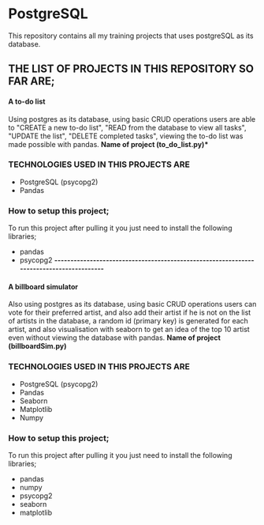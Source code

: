 # PostgreSQL
This repository contains all my training projects that uses postgreSQL as its database.

## THE LIST OF PROJECTS IN THIS REPOSITORY SO FAR ARE;
<h4>A to-do list</h4>Using postgres as its database, using basic CRUD operations users are able to "CREATE a new to-do list", "READ from the database to view all tasks", "UPDATE the list", "DELETE completed tasks", viewing the to-do list was made possible with pandas. <b>Name of project (to_do_list.py)*</b>

### TECHNOLOGIES USED IN THIS PROJECTS ARE
* PostgreSQL (psycopg2)
* Pandas

### How to setup this project;
To run this project after pulling it you just need to install the following libraries;
* pandas
* psycopg2
<b>----------------------------------------------------------------------------------------</b>
<h4>A billboard simulator</h4>Also using postgres as its database, using basic CRUD operations users can vote for their preferred artist, and also add their artist if he is not on the list of artists in the database, a random id (primary key) is generated for each artist, and also visualisation with seaborn to get an idea of the top 10 artist even without viewing the database with pandas. <b>Name of project (billboardSim.py)</b>

### TECHNOLOGIES USED IN THIS PROJECTS ARE
* PostgreSQL (psycopg2)
* Pandas
* Seaborn
* Matplotlib
* Numpy

### How to setup this project;
To run this project after pulling it you just need to install the following libraries;
* pandas
* numpy
* psycopg2
* seaborn
* matplotlib
